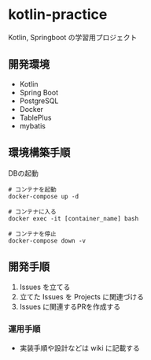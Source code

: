 # kotlin-practice

Kotlin, Springboot の学習用プロジェクト

## 開発環境
- Kotlin
- Spring Boot
- PostgreSQL
- Docker
- TablePlus
- mybatis

## 環境構築手順
DBの起動

```
# コンテナを起動
docker-compose up -d

# コンテナに入る
docker exec -it [container_name] bash

# コンテナを停止
docker-compose down -v
```

## 開発手順
1. Issues を立てる
2. 立てた Issues を Projects に関連づける
3. Issues に関連するPRを作成する

### 運用手順

- 実装手順や設計などは wiki に記載する